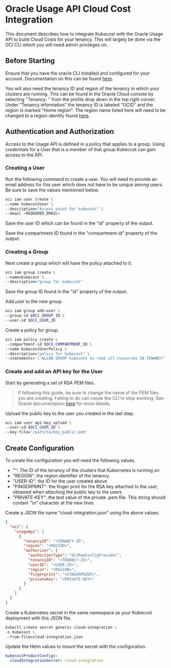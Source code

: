 # Oracle Usage API Cloud Cost Integration

This document describes how to integrate Kubecost with the Oracle Usage API to build Cloud Costs for your tenancy. This will largely be done via the OCI CLI which you will need admin privileges on.

## Before Starting

Ensure that you have the oracle CLI installed and configured for your account. Documentation on this can be found [here](https://docs.oracle.com/en-us/iaas/Content/API/SDKDocs/cliinstall.htm).

You will also need the tenancy ID and region of the tenancy in which your clusters are running. This can be found in the Oracle Cloud console by selecting "Tenancy: <TENANCY-NAME>" from the profile drop down in the top right corner. Under "Tenancy information" the tenancy ID is labeled "OCID" and the region is marked "Home region". The region name listed here will need to be changed to a region identify found [here](https://docs.oracle.com/en-us/iaas/Content/General/Concepts/regions.htm).

## Authentication and Authorization

Access to the Usage API is defined in a policy that applies to a group. Using credentials for a User that is a member of that group Kubecost can gain access to the API.

### Creating a User

Run the following command to create a user. You will need to provide an email address for this user which does not have to be unique among users. Be sure to save the values mentioned below.

```sh
oci iam user create \
--name kubecostUser \
--description="Access point for kubecost" \
--email <REQUIRED_EMAIL>
```

Save the user ID which can be found in the "id" property of the output.

Save the compartment ID found in the "compartment-id" property of the output.

### Creating a Group

Next create a group which will have the policy attached to it.

```sh
oci iam group create \
--name=kubecost \
--description="group for kubecost"
```

Save the group ID found in the "id" property of the output.

Add user to the new group.

```sh
oci iam group add-user \
--group-id $OCI_GROUP_ID \
--user-id $OCI_USER_ID
```

Create a policy for group.

```sh
oci iam policy create \
--compartment-id $OCI_COMPARTMENT_ID \
--name kubecostUserPolicy \
--description="policy for kubecost" \
--statements='["ALLOW GROUP kubecost to read all-resources IN TENANCY"]'
```

### Create and add an API key for the User

Start by generating a set of RSA PEM files.

> If following this guide, be sure to change the name of the PEM files you are creating. Failing to do can cause the CLI to stop working. See Oracle documentation [here](https://docs.oracle.com/en-us/iaas/Content/API/Concepts/apisigningkey.htm#apisigningkey_topic_How_to_Generate_an_API_Signing_Key_Mac_Linux) for more details.

Upload the public key to the user you created in the last step.

```sh
oci iam user api-key upload \
--user-id $OCI_USER_ID \
--key-file="/path/to/key_public.pem"
```

## Create Configuration

To create the configuration you will need the following values.

* "<TENANCY-ID>": The ID of the tenancy of the clusters that Kubernetes is running on
* "REGION": the region identifier of the tenancy
* "USER-ID": the ID for the user created above
* "FINGERPRINT": the finger print for the RSA key attached to the user, obtained when attaching the public key to the users
* "PRIVATE-KEY": the text value of the private .pem file. This string should contain "\n" character at the new lines

Create a JSON file name "cloud-integration.json" using the above values.

```json
{
  "oci": {
    "usageApi": [
      {
        "tenancyID": "<TENANCY-ID",
        "region": "<REGION>",
        "authorizer": {
          "authorizerType": "OCIRawConfigProvider",
          "tenancyID": "<TENANCY-ID>",
          "userID": "<USER-ID>",
          "region": "<REGION>",
          "fingerprint": "<FINGERPRINT>",
          "privateKey": "<PRIVATE-KEY>"
        }
      }
    ]
  }
}
```

Create a Kubernetes secret in the same namespace as your Kubecost deployment with this JSON file.

```sh
kubectl create secret generic cloud-integration \
-n kubecost \
--from-file=cloud-integration.json
```

Update the Helm values to mount the secret with the configuration.

```yaml
kubecostProductConfigs:
  cloudIntegrationSecret: cloud-integration
```
